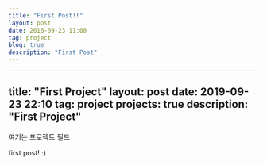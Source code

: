 ```yaml
---
title: "First Post!!"
layout: post
date: 2016-09-23 11:00
tag: project
blog: true
description: "First Post"
---
```

---
title: "First Project"
layout: post
date: 2019-09-23 22:10
tag: project
projects: true
description: "First Project"
---

여기는 프로젝트 필드 

first post! :)

